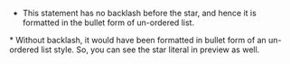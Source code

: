 <!--
    > TITLE
        >> Escaping Characters

    > PURPOSE
        >> To display a literal with text, which would have otherwise format the text according to the markdown rule.

    > THEORY
        >> 
-->

* This statement has no backlash before the star, and hence it is formatted in the bullet form of un-ordered list.  

\* Without backlash, it would have been formatted in bullet form of an un-ordered list style. So, you can see the star literal in preview as well.

<!--
    List of characters that one can escape:

        Angle brackets <>
        Astrisk *
        Backlash \
        Backtick `
        Brackets []
        Curly braces {}
        Dot .
        Exclamation mark !
        Minus sign (or hyphen) -
        Parantheses ()
        Pipe |
        Plush sign +
        Pound sign #
        Underscore _
-->
